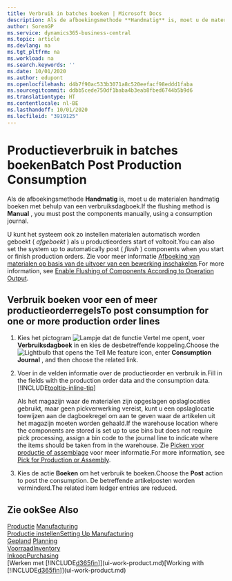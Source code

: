 ```yaml
---
title: Verbruik in batches boeken | Microsoft Docs
description: Als de afboekingsmethode **Handmatig** is, moet u de materialen handmatig boeken met behulp van een verbruiksdagboek.
author: SorenGP
ms.service: dynamics365-business-central
ms.topic: article
ms.devlang: na
ms.tgt_pltfrm: na
ms.workload: na
ms.search.keywords: ''
ms.date: 10/01/2020
ms.author: edupont
ms.openlocfilehash: d4b7f90ac533b3071a8c520eefacf98eddd1faba
ms.sourcegitcommit: ddbb5cede750df1baba4b3eab8fbed6744b5b9d6
ms.translationtype: HT
ms.contentlocale: nl-BE
ms.lasthandoff: 10/01/2020
ms.locfileid: "3919125"
---
```

# <a name="batch-post-production-consumption"></a><span data-ttu-id="e7700-103">Productieverbruik in batches boeken</span><span class="sxs-lookup"><span data-stu-id="e7700-103">Batch Post Production Consumption</span></span>
<span data-ttu-id="e7700-104">Als de afboekingsmethode **Handmatig** is, moet u de materialen handmatig boeken met behulp van een verbruiksdagboek.</span><span class="sxs-lookup"><span data-stu-id="e7700-104">If the flushing method is **Manual** , you must post the components manually, using a consumption journal.</span></span>

<span data-ttu-id="e7700-105">U kunt het systeem ook zo instellen materialen automatisch worden geboekt ( *afgeboekt* ) als u productieorders start of voltooit.</span><span class="sxs-lookup"><span data-stu-id="e7700-105">You can also set the system up to automatically post ( *flush* ) components when you start or finish production orders.</span></span> <span data-ttu-id="e7700-106">Zie voor meer informatie [Afboeking van materialen op basis van de uitvoer van een bewerking inschakelen](production-how-to-flush-components-according-to-operation-output.md).</span><span class="sxs-lookup"><span data-stu-id="e7700-106">For more information, see [Enable Flushing of Components According to Operation Output](production-how-to-flush-components-according-to-operation-output.md).</span></span>

## <a name="to-post-consumption-for-one-or-more-production-order-lines"></a><span data-ttu-id="e7700-107">Verbruik boeken voor een of meer productieorderregels</span><span class="sxs-lookup"><span data-stu-id="e7700-107">To post consumption for one or more production order lines</span></span>  
1.  <span data-ttu-id="e7700-108">Kies het pictogram ![Lampje dat de functie Vertel me opent](media/ui-search/search_small.png "Vertel me wat u wilt doen"), voer **Verbruiksdagboek** in en kies de desbetreffende koppeling.</span><span class="sxs-lookup"><span data-stu-id="e7700-108">Choose the ![Lightbulb that opens the Tell Me feature](media/ui-search/search_small.png "Tell me what you want to do") icon, enter **Consumption Journal** , and then choose the related link.</span></span>  
2.  <span data-ttu-id="e7700-109">Voer in de velden informatie over de productieorder en verbruik in.</span><span class="sxs-lookup"><span data-stu-id="e7700-109">Fill in the fields with the production order data and the consumption data.</span></span> [!INCLUDE[tooltip-inline-tip](includes/tooltip-inline-tip_md.md)]  

    <span data-ttu-id="e7700-110">Als het magazijn waar de materialen zijn opgeslagen opslaglocaties gebruikt, maar geen pickverwerking vereist, kunt u een opslaglocatie toewijzen aan de dagboekregel om aan te geven waar de artikelen uit het magazijn moeten worden gehaald.</span><span class="sxs-lookup"><span data-stu-id="e7700-110">If the warehouse location where the components are stored is set up to use bins but does not require pick processing, assign a bin code to the journal line to indicate where the items should be taken from in the warehouse.</span></span> <span data-ttu-id="e7700-111">Zie [Picken voor productie of assemblage](warehouse-how-to-pick-for-production.md) voor meer informatie.</span><span class="sxs-lookup"><span data-stu-id="e7700-111">For more information, see [Pick for Production or Assembly](warehouse-how-to-pick-for-production.md).</span></span>  
3.  <span data-ttu-id="e7700-112">Kies de actie **Boeken** om het verbruik te boeken.</span><span class="sxs-lookup"><span data-stu-id="e7700-112">Choose the **Post** action to post the consumption.</span></span> <span data-ttu-id="e7700-113">De betreffende artikelposten worden verminderd.</span><span class="sxs-lookup"><span data-stu-id="e7700-113">The related item ledger entries are reduced.</span></span>

## <a name="see-also"></a><span data-ttu-id="e7700-114">Zie ook</span><span class="sxs-lookup"><span data-stu-id="e7700-114">See Also</span></span>  
<span data-ttu-id="e7700-115">[Productie](production-manage-manufacturing.md)  </span><span class="sxs-lookup"><span data-stu-id="e7700-115">[Manufacturing](production-manage-manufacturing.md)  </span></span>  
[<span data-ttu-id="e7700-116">Productie instellen</span><span class="sxs-lookup"><span data-stu-id="e7700-116">Setting Up Manufacturing</span></span>](production-configure-production-processes.md)  
<span data-ttu-id="e7700-117">[Gepland](production-planning.md)    </span><span class="sxs-lookup"><span data-stu-id="e7700-117">[Planning](production-planning.md)    </span></span>  
[<span data-ttu-id="e7700-118">Voorraad</span><span class="sxs-lookup"><span data-stu-id="e7700-118">Inventory</span></span>](inventory-manage-inventory.md)  
[<span data-ttu-id="e7700-119">Inkoop</span><span class="sxs-lookup"><span data-stu-id="e7700-119">Purchasing</span></span>](purchasing-manage-purchasing.md)  
<span data-ttu-id="e7700-120">[Werken met [!INCLUDE[d365fin](includes/d365fin_md.md)]](ui-work-product.md)</span><span class="sxs-lookup"><span data-stu-id="e7700-120">[Working with [!INCLUDE[d365fin](includes/d365fin_md.md)]](ui-work-product.md)</span></span>
